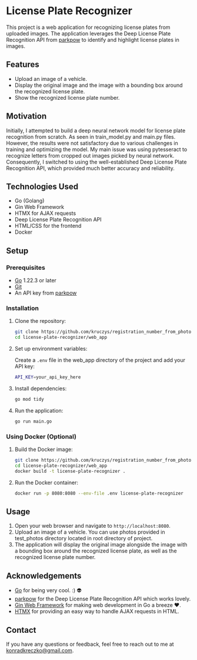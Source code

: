 
# License Plate Recognizer

This project is a web application for recognizing license plates from uploaded images. The application leverages the Deep License Plate Recognition API from [parkpow](https://github.com/parkpow/deep-license-plate-recognition) to identify and highlight license plates in images.

## Features

- Upload an image of a vehicle.
- Display the original image and the image with a bounding box around the recognized license plate.
- Show the recognized license plate number.

## Motivation

Initially, I attempted to build a deep neural network model for license plate recognition from scratch. As seen in train_model.py and main.py files. However, the results were not satisfactory due to various challenges in training and optimizing the model. My main issue was using pytesseract to recognize letters from cropped out images picked by neural network. Consequently, I switched to using the well-established Deep License Plate Recognition API, which provided much better accuracy and reliability.

## Technologies Used

- Go (Golang)
- Gin Web Framework
- HTMX for AJAX requests
- Deep License Plate Recognition API
- HTML/CSS for the frontend
- Docker

## Setup

### Prerequisites

- [Go](https://go.dev/dl/) 1.22.3 or later
- [Git](https://git-scm.com/)
- An API key from [parkpow](https://github.com/parkpow/deep-license-plate-recognition)

### Installation

1. Clone the repository:

    ```sh
    git clone https://github.com/kruczys/registration_number_from_photo.git
    cd license-plate-recognizer/web_app
    ```

2. Set up environment variables:

    Create a `.env` file in the web_app directory of the project and add your API key:

    ```sh
    API_KEY=your_api_key_here
    ```

3. Install dependencies:

    ```sh
    go mod tidy
    ```

4. Run the application:

    ```sh
    go run main.go
    ```

### Using Docker (Optional)

1. Build the Docker image:

    ```sh
    git clone https://github.com/kruczys/registration_number_from_photo.git
    cd license-plate-recognizer/web_app
    docker build -t license-plate-recognizer .
    ```

2. Run the Docker container:

    ```sh
    docker run -p 8080:8080 --env-file .env license-plate-recognizer
    ```

## Usage

1. Open your web browser and navigate to `http://localhost:8080`.
2. Upload an image of a vehicle. You can use photos provided in test_photos directory located in root directory of project.
3. The application will display the original image alongside the image with a bounding box around the recognized license plate, as well as the recognized license plate number.

## Acknowledgements

- [Go](https://go.dev/dl/) for being very cool. :) :alien:
- [parkpow](https://github.com/parkpow/deep-license-plate-recognition) for the Deep License Plate Recognition API which works lovely.
- [Gin Web Framework](https://github.com/gin-gonic/gin) for making web development in Go a breeze :heart:.
- [HTMX](https://htmx.org/) for providing an easy way to handle AJAX requests in HTML.

## Contact

If you have any questions or feedback, feel free to reach out to me at konradkreczko@gmail.com.

